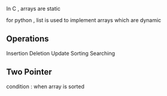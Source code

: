 In C , arrays are static 

for python , list is used to implement arrays which are dynamic

## Operations

Insertion
Deletion
Update
Sorting
Searching

## Two Pointer

condition : when array is sorted
